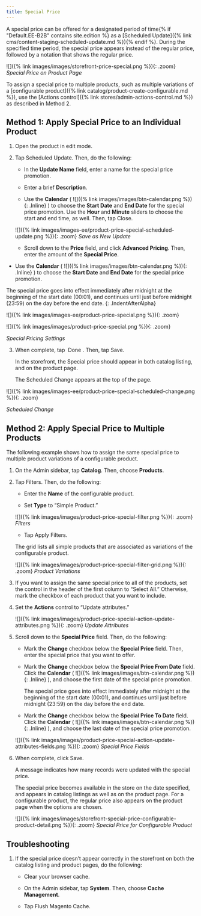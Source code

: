 ```yaml
---
title: Special Price
---
```


A special price can be offered for a designated period of time{% if "Default.EE-B2B" contains site.edition %} as a [Scheduled Update]({% link cms/content-staging-scheduled-update.md %}){% endif %}. During the specified time period, the special price appears instead of the regular price, followed by a notation that shows the regular price.

![]({% link images/images/storefront-price-special.png %}){: .zoom}
*Special Price on Product Page*

To assign a special price to multiple products, such as multiple variations of a [configurable product]({% link catalog/product-create-configurable.md %}), use the [Actions control]({% link stores/admin-actions-control.md %}) as described in Method 2.

## Method 1: Apply Special Price to an Individual Product

1. Open the product in edit mode.

<!--{% if "Default.EE-B2B" contains site.edition %}-->

2. Tap <span class="btn">Scheduled Update</span>. Then, do the following:

    * In the **Update Name** field, enter a name for the special price promotion.

    * Enter a brief **Description**.

    * Use the **Calendar** ( ![]({% link images/images/btn-calendar.png %}){: .Inline} ) to choose the **Start Date** and **End Date** for the special price promotion. Use the **Hour** and **Minute** sliders to choose the start and end time, as well. Then, tap <span class="btn">Close</span>.

    ![]({% link images/images-ee/product-price-special-scheduled-update.png %}){: .zoom}
    *Save as New Update*

    * Scroll down to the **Price** field, and click **Advanced Pricing**. Then, enter the amount of the **Special Price**.
<!--{% endif %}-->

<!--{% if "Default.CE Only" contains site.edition %}-->

* Use the **Calendar** ( ![]({% link images/images/btn-calendar.png %}){: .Inline} ) to choose the **Start Date** and **End Date** for the special price promotion.

The special price goes into effect immediately after midnight at the beginning of the start date (00:01), and continues until just before midnight (23:59) on the day before the end date.
{: .IndentAfterAlpha}

<!--{% endif %}-->

<!--{% if "Default.EE-B2B" contains site.edition %}-->

   ![]({% link images/images-ee/product-price-special.png %}){: .zoom}
<!--{% endif %}-->

<!--{% if "Default.CE Only" contains site.edition %}-->

   ![]({% link images/images/product-price-special.png %}){: .zoom}
<!--{% endif %}-->

*Special Pricing Settings*

3. When complete, tap <span class="btn"> Done </span>. Then, tap <span class="btn">Save</span>.

    In the storefront, the Special price should appear in both catalog listing, and on the product page.
   <!--{% if "Default.EE-B2B" contains site.edition %}-->
    The Scheduled Change appears at the top of the page.

<!--{% if "Default.EE Only" contains site.edition %}-->

![]({% link images/images-ee/product-price-special-scheduled-change.png %}){: .zoom}
<!--{% endif %}-->
*Scheduled Change*

<!--{% endif %}-->

## Method 2: Apply Special Price to Multiple Products

The following example shows how to assign the same special price to multiple product variations of a configurable product.

1. On the Admin sidebar, tap **Catalog**. Then, choose **Products**.

2. Tap <span class="btn">Filters</span>. Then, do the following:

    * Enter the **Name** of the configurable product.

    * Set **Type** to “Simple Product.”

    ![]({% link images/images/product-price-special-filter.png %}){: .zoom}
    *Filters*

    * Tap <span class="btn">Apply Filters</span>.

    The grid lists all simple products that are associated as variations of the configurable product.

    ![]({% link images/images/product-price-special-filter-grid.png %}){: .zoom}
    *Product Variations*

3. If you want to assign the same special price to all of the products, set the control in the header of the first column to “Select All.” Otherwise, mark the checkbox of each product that you want to include.

4. Set the **Actions** control to “Update attributes.”

    ![]({% link images/images/product-price-special-action-update-attributes.png %}){: .zoom}
    *Update Attributes*

5. Scroll down to the **Special Price** field. Then, do the following:

    * Mark the **Change** checkbox below the **Special Price** field. Then, enter the special price that you want to offer.

    * Mark the **Change** checkbox below the **Special Price From Date** field. Click the **Calendar** ( ![]({% link images/images/btn-calendar.png %}){: .Inline} ), and choose the first date of the special price promotion.

        The special price goes into effect immediately after midnight at the beginning of the start date (00:01), and continues until just before midnight (23:59) on the day before the end date.

    * Mark the **Change** checkbox below the **Special Price To Date** field. Click the **Calendar** ( ![]({% link images/images/btn-calendar.png %}){: .Inline} ), and choose the last date of the special price promotion.

    ![]({% link images/images/product-price-special-action-update-attributes-fields.png %}){: .zoom}
    *Special Price Fields*

6. When complete, click <span class="btn">Save</span>.

    A message indicates how many records were updated with the special price.

    The special price becomes available in the store on the date specified, and appears in catalog listings as well as on the product page. For a configurable product, the regular price also appears on the product page when the options are chosen.

    ![]({% link images/images/storefront-special-price-configurable-product-detail.png %}){: .zoom}
    *Special Price for Configurable Product*

## Troubleshooting

1. If the special price doesn’t appear correctly in the storefront on both the catalog listing and product pages, do the following:

    * Clear your browser cache.

    * On the Admin sidebar, tap **System**. Then, choose **Cache Management**.

    * Tap <span class="btn">Flush Magento Cache</span>.
